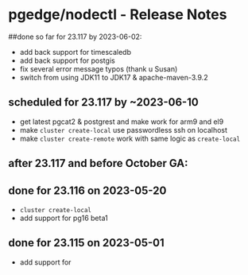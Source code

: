 # pgedge/nodectl - Release Notes


##done so far for 23.117 by 2023-06-02:
  - add back support for timescaledb
  - add back support for postgis
  - fix several error message typos (thank u Susan)
  - switch from using JDK11 to JDK17 & apache-maven-3.9.2


## scheduled for 23.117 by ~2023-06-10
  - get latest pgcat2 & postgrest and make work for arm9 and el9
  - make `cluster create-local` use passwordless ssh on localhost
  - make `cluster create-remote` work with same logic as `create-local`

## after 23.117 and before October GA:

## done for 23.116 on 2023-05-20
  - `cluster create-local`
  - add support for pg16 beta1

## done for 23.115 on 2023-05-01
  - add support for







